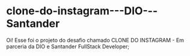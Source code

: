 # clone-do-instagram---DIO---Santander
Oi! Esse foi o projeto do desafio chamado CLONE DO INSTAGRAM - Em parceria da DIO e Santander FullStack Developer;
